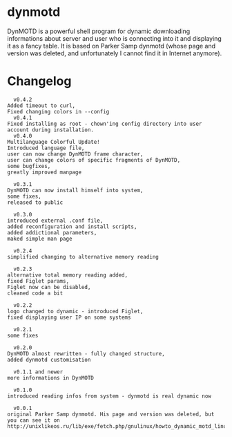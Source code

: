 # dynmotd
DynMOTD is a powerful shell program for dynamic downloading informations about server and user who is connecting into it and displaying it as a fancy table. It is based on Parker Samp dynmotd (whose page and version was deleted, and unfortunately I cannot find it in Internet anymore). 

# Changelog
      v0.4.2
    Added timeout to curl,
    Fixed changing colors in --config
      v0.4.1
    Fixed installing as root - chown'ing config directory into user account during installation.
      v0.4.0
    Multilanguage Colorful Update!
    Introduced language file,
    user can now change DynMOTD frame character,
    user can change colors of specific fragments of DynMOTD,
    some bugfixes,
    greatly improved manpage
    
      v0.3.1  
    DynMOTD can now install himself into system,
    some fixes,
    released to public
    
      v0.3.0
    introduced external .conf file,
    added reconfiguration and install scripts,
    added addictional parameters,
    maked simple man page
    
      v0.2.4
    simplified changing to alternative memory reading
    
      v0.2.3
    alternative total memory reading added,
    fixed Figlet params,
    Figlet now can be disabled,
    cleaned code a bit
    
      v0.2.2
    logo changed to dynamic - introduced Figlet,
    fixed displaying user IP on some systems
    
      v0.2.1
    some fixes
    
      v0.2.0
    DynMOTD almost rewritten - fully changed structure,
    added dynmotd customisation
    
      v0.1.1 and newer 
    more informations in DynMOTD
    
      v0.1.0 
    introduced reading infos from system - dynmotd is real dynamic now
    
      v0.0.1 
    original Parker Samp dynmotd. His page and version was deleted, but you can see it on http://unixlikeos.ru/lib/exe/fetch.php/gnulinux/howto_dynamic_motd_linux.pdf

